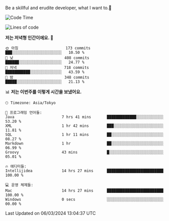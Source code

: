 Be a skillful and erudite developer, what I want to.👶

<!--START_SECTION:waka-->
![Code Time](http://img.shields.io/badge/Code%20Time-478%20hrs%2037%20mins-blue)

![Lines of code](https://img.shields.io/badge/%EC%A0%80%EB%8A%94%20%EC%97%AC%ED%83%9C%EA%B9%8C%EC%A7%80%20-800.1%20thousand%20%EC%A4%84%EC%9D%98%20%EC%BD%94%EB%93%9C%EB%A5%BC%20%EC%9E%91%EC%84%B1%ED%96%88%EC%96%B4%EC%9A%94.-blue)

**저는 저녁형 인간이에요. 🦉** 

```text
🌞 아침                     173 commits         ███░░░░░░░░░░░░░░░░░░░░░░   10.50 % 
🌆 낮　                     408 commits         ██████░░░░░░░░░░░░░░░░░░░   24.77 % 
🌃 저녁                     718 commits         ███████████░░░░░░░░░░░░░░   43.59 % 
🌙 밤　                     348 commits         █████░░░░░░░░░░░░░░░░░░░░   21.13 % 
```


📊 **저는 이번주를 이렇게 시간을 보냈어요.** 

```text
🕑︎ Timezone: Asia/Tokyo

💬 프로그래밍 언어들: 
Java                     7 hrs 41 mins       █████████████░░░░░░░░░░░░   53.20 % 
XML                      1 hr 42 mins        ███░░░░░░░░░░░░░░░░░░░░░░   11.81 % 
SQL                      1 hr 11 mins        ██░░░░░░░░░░░░░░░░░░░░░░░   08.27 % 
Markdown                 1 hr                ██░░░░░░░░░░░░░░░░░░░░░░░   06.99 % 
Groovy                   43 mins             █░░░░░░░░░░░░░░░░░░░░░░░░   05.01 % 

🔥 에디터들: 
Intellijidea             14 hrs 27 mins      █████████████████████████   100.00 % 

💻 운영 체제들: 
Mac                      14 hrs 27 mins      █████████████████████████   100.00 % 
Windows                  0 secs              ░░░░░░░░░░░░░░░░░░░░░░░░░   00.00 % 
```


 Last Updated on 06/03/2024 13:04:37 UTC
<!--END_SECTION:waka-->
